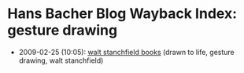 # Hans Bacher Blog Wayback Index: gesture drawing

* 2009-02-25 (10:05): [walt stanchfield books](https://web.archive.org/web/https://one1more2time3.wordpress.com/2009/02/25/walt-stanchfield-books/) (drawn to life, gesture drawing, walt stanchfield)